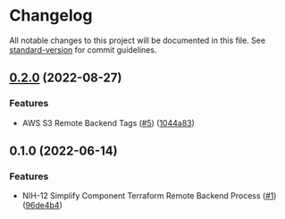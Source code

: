 # Changelog

All notable changes to this project will be documented in this file. See [standard-version](https://github.com/conventional-changelog/standard-version) for commit guidelines.

## [0.2.0](https://github.com/devhalos/nihil-terraform-modules/compare/v0.1.0...v0.2.0) (2022-08-27)


### Features

* AWS S3 Remote Backend Tags ([#5](https://github.com/devhalos/nihil-terraform-modules/issues/5)) ([1044a83](https://github.com/devhalos/nihil-terraform-modules/commit/1044a83b594b5a3d1c2584357022e7f4eb346303))

## 0.1.0 (2022-06-14)


### Features

* NIH-12 Simplify Component Terraform Remote Backend Process ([#1](https://github.com/devhalos/nihil-remote-backend-state-infra/issues/1)) ([96de4b4](https://github.com/devhalos/nihil-remote-backend-state-infra/commit/96de4b41ef73f53d7722fa5b066cf537d799790e))
